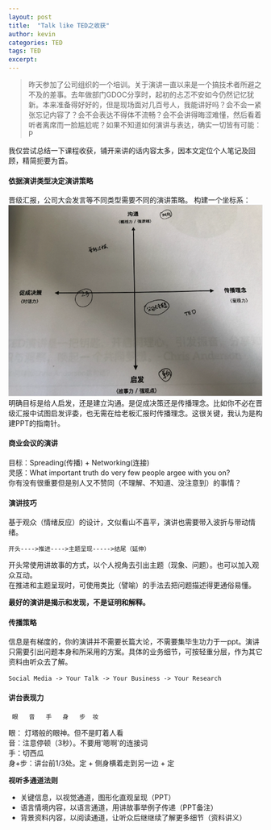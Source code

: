```yaml
---
layout: post
title:  "Talk like TED之收获"
author: kevin
categories: TED
tags: TED
excerpt: 
---
```

> 昨天参加了公司组织的一个培训。关于演讲一直以来是一个搞技术者所避之不及的差事。去年做部门GDOC分享时，起初的忐忑不安如今仍然记忆犹新。本来准备得好好的，但是现场面对几百号人，我能讲好吗？会不会一紧张忘记内容了？会不会表达不得体不流畅？会不会讲得晦涩难懂，然后看着听者离席而一脸尴尬呢？如果不知道如何演讲与表达，确实一切皆有可能：P

我仅尝试总结一下课程收获，铺开来讲的话内容太多，因本文定位个人笔记及回顾，精简扼要为首。

#### 依据演讲类型决定演讲策略
晋级汇报，公司大会发言等不同类型需要不同的演讲策略。
构建一个坐标系：
![Alt text](/assets/talk_like_ted.png)
明确目标是给人启发，还是建立沟通。是促成决策还是传播理念。比如你不必在晋级汇报中试图启发评委，也无需在给老板汇报时传播理念。这很关键，我认为是构建PPT的指南针。

#### 商业会议的演讲
目标：Spreading(传播) + Networking(连接)  
灵感：What important truth do very few people argee with you on?  
          你有没有很重要但是别人又不赞同（不理解、不知道、没注意到）的事情？

#### 演讲技巧
 基于观众（情绪反应）的设计，文似看山不喜平，演讲也需要带入波折与带动情绪。  

`开头---->推进---->主题呈现----->结尾（延伸）`  

开头常使用讲故事的方式，以个人视角去引出主题（现象、问题）。也可以加入观众互动。  
在推进和主题呈现时，可使用类比（譬喻）的手法去把问题描述得更通俗易懂。  

__最好的演讲是揭示和发现，不是证明和解释。__

#### 传播策略
信息是有梯度的，你的演讲并不需要长篇大论，不需要集毕生功力于一ppt。演讲只需要引出问题本身和所采用的方案。具体的业务细节，可按轻重分层，作为其它资料由听众去了解。

`Social Media -> Your Talk -> Your Business -> Your Research`

#### 讲台表现力
` 眼   音   手   身   步  妆`  

眼： 灯塔般的眼神。但不是盯着人看  
音：注意停顿（3秒）。不要用'嗯啊'的连接词  
手：切西瓜  
身+步：讲台前1/3处。定 + 侧身横着走到另一边 + 定  

__视听多通道法则__
* 关键信息，以视觉通道，图形化直观呈现（PPT）
* 语言情境内容，以语言通道，用讲故事举例子传递（PPT备注）
* 背景资料内容，以阅读通道，让听众后继继续了解更多细节（资料讲义）



